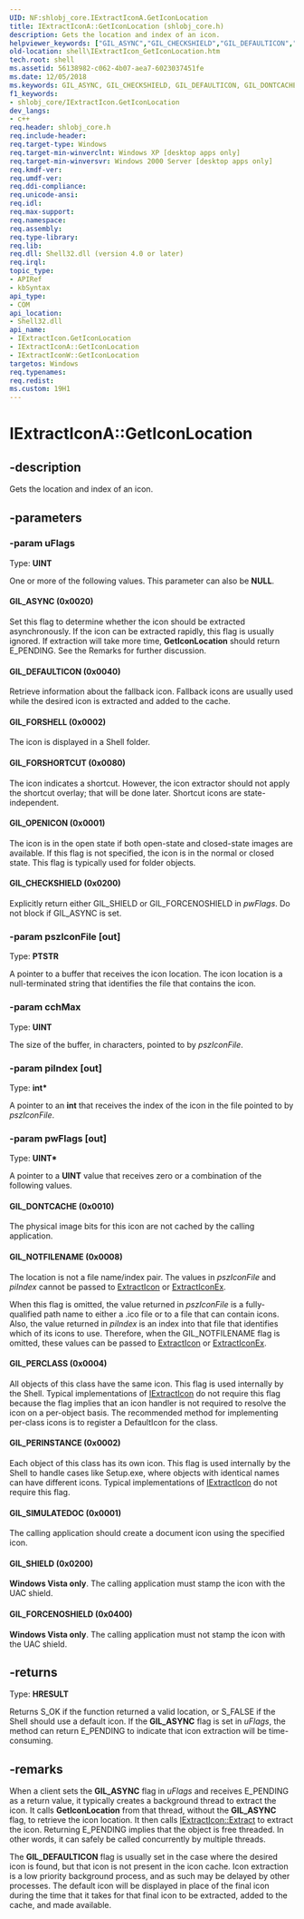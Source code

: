```yaml
---
UID: NF:shlobj_core.IExtractIconA.GetIconLocation
title: IExtractIconA::GetIconLocation (shlobj_core.h)
description: Gets the location and index of an icon.
helpviewer_keywords: ["GIL_ASYNC","GIL_CHECKSHIELD","GIL_DEFAULTICON","GIL_DONTCACHE","GIL_FORCENOSHIELD","GIL_FORSHELL","GIL_FORSHORTCUT","GIL_NOTFILENAME","GIL_OPENICON","GIL_PERCLASS","GIL_PERINSTANCE","GIL_SHIELD","GIL_SIMULATEDOC","GetIconLocation","GetIconLocation method [Windows Shell]","GetIconLocation method [Windows Shell]","IExtractIcon interface","IExtractIcon interface [Windows Shell]","GetIconLocation method","IExtractIcon::GetIconLocation","IExtractIconA","IExtractIconA.GetIconLocation","IExtractIconA::GetIconLocation","IExtractIconW","IExtractIconW::GetIconLocation","_win32_IExtractIcon_GetIconLocation","shell.IExtractIcon_GetIconLocation","shlobj_core/IExtractIcon::GetIconLocation"]
old-location: shell\IExtractIcon_GetIconLocation.htm
tech.root: shell
ms.assetid: 56138982-c062-4b07-aea7-6023037451fe
ms.date: 12/05/2018
ms.keywords: GIL_ASYNC, GIL_CHECKSHIELD, GIL_DEFAULTICON, GIL_DONTCACHE, GIL_FORCENOSHIELD, GIL_FORSHELL, GIL_FORSHORTCUT, GIL_NOTFILENAME, GIL_OPENICON, GIL_PERCLASS, GIL_PERINSTANCE, GIL_SHIELD, GIL_SIMULATEDOC, GetIconLocation, GetIconLocation method [Windows Shell], GetIconLocation method [Windows Shell],IExtractIcon interface, IExtractIcon interface [Windows Shell],GetIconLocation method, IExtractIcon::GetIconLocation, IExtractIconA, IExtractIconA.GetIconLocation, IExtractIconA::GetIconLocation, IExtractIconW, IExtractIconW::GetIconLocation, _win32_IExtractIcon_GetIconLocation, shell.IExtractIcon_GetIconLocation, shlobj_core/IExtractIcon::GetIconLocation
f1_keywords:
- shlobj_core/IExtractIcon.GetIconLocation
dev_langs:
- c++
req.header: shlobj_core.h
req.include-header: 
req.target-type: Windows
req.target-min-winverclnt: Windows XP [desktop apps only]
req.target-min-winversvr: Windows 2000 Server [desktop apps only]
req.kmdf-ver: 
req.umdf-ver: 
req.ddi-compliance: 
req.unicode-ansi: 
req.idl: 
req.max-support: 
req.namespace: 
req.assembly: 
req.type-library: 
req.lib: 
req.dll: Shell32.dll (version 4.0 or later)
req.irql: 
topic_type:
- APIRef
- kbSyntax
api_type:
- COM
api_location:
- Shell32.dll
api_name:
- IExtractIcon.GetIconLocation
- IExtractIconA::GetIconLocation
- IExtractIconW::GetIconLocation
targetos: Windows
req.typenames: 
req.redist: 
ms.custom: 19H1
---
```


# IExtractIconA::GetIconLocation


## -description


Gets the location and index of an icon.


## -parameters




### -param uFlags

Type: <b>UINT</b>

One or more of the following values. This parameter can also be <b>NULL</b>.



#### GIL_ASYNC (0x0020)

Set this flag to determine whether the icon should be extracted asynchronously. If the icon can be extracted rapidly, this flag is usually ignored. If extraction will take more time, <b>GetIconLocation</b> should return E_PENDING. See the Remarks for further discussion.



#### GIL_DEFAULTICON (0x0040)

Retrieve information about the fallback icon. Fallback icons are usually used while the desired icon is extracted and added to the cache.



#### GIL_FORSHELL (0x0002)

The icon is displayed in a Shell folder.



#### GIL_FORSHORTCUT (0x0080)

The icon indicates a shortcut. However, the icon extractor should not apply the shortcut overlay; that will be done later. Shortcut icons are state-independent.



#### GIL_OPENICON (0x0001)

The icon is in the open state if both open-state and closed-state images are available. If this flag is not specified, the icon is in the normal or closed state. This flag is typically used for folder objects.



#### GIL_CHECKSHIELD (0x0200)

Explicitly return either GIL_SHIELD or GIL_FORCENOSHIELD in <i>pwFlags</i>. Do not block if GIL_ASYNC is set.


### -param pszIconFile [out]

Type: <b>PTSTR</b>

A pointer to a buffer that receives the icon location. The icon location is a null-terminated string that identifies the file that contains the icon.


### -param cchMax

Type: <b>UINT</b>

The size of the buffer, in characters, pointed to by <i>pszIconFile</i>.


### -param piIndex [out]

Type: <b>int*</b>

A pointer to an <b>int</b> that receives the index of the icon in the file pointed to by <i>pszIconFile</i>.


### -param pwFlags [out]

Type: <b>UINT*</b>

A pointer to a <b>UINT</b> value that receives zero or a combination of the following values.



#### GIL_DONTCACHE (0x0010)

The physical image bits for this icon are not cached by the calling application.



#### GIL_NOTFILENAME (0x0008)

The location is not a file name/index pair. The values in <i>pszIconFile</i> and <i>piIndex</i> cannot be passed to <a href="https://docs.microsoft.com/windows/desktop/api/shellapi/nf-shellapi-extracticona">ExtractIcon</a> or <a href="https://docs.microsoft.com/windows/desktop/api/shellapi/nf-shellapi-extracticonexa">ExtractIconEx</a>.

When this flag is omitted, the value returned in <i>pszIconFile</i> is a fully-qualified path name to either a .ico file or to a file that can contain icons. Also, the value returned in <i>piIndex</i> is an index into that file that identifies which of its icons to use. Therefore, when the GIL_NOTFILENAME flag is omitted, these values can be passed to <a href="https://docs.microsoft.com/windows/desktop/api/shellapi/nf-shellapi-extracticona">ExtractIcon</a> or <a href="https://docs.microsoft.com/windows/desktop/api/shellapi/nf-shellapi-extracticonexa">ExtractIconEx</a>.



#### GIL_PERCLASS (0x0004)

All objects of this class have the same icon. This flag is used internally by the Shell. Typical implementations of <a href="https://docs.microsoft.com/windows/desktop/api/shlobj_core/nn-shlobj_core-iextracticona">IExtractIcon</a> do not require this flag because the flag implies that an icon handler is not required to resolve the icon on a per-object basis. The recommended method for implementing per-class icons is to register a DefaultIcon for the class.



#### GIL_PERINSTANCE (0x0002)

Each object of this class has its own icon. This flag is used internally by the Shell to handle cases like Setup.exe, where objects with identical names can have different icons. Typical implementations of <a href="https://docs.microsoft.com/windows/desktop/api/shlobj_core/nn-shlobj_core-iextracticona">IExtractIcon</a> do not require this flag.



#### GIL_SIMULATEDOC (0x0001)

The calling application should create a document icon using the specified icon.



#### GIL_SHIELD (0x0200)

<b>Windows Vista only</b>. The calling application must stamp the icon with the UAC shield.



#### GIL_FORCENOSHIELD (0x0400)

<b>Windows Vista only</b>. The calling application must not stamp the icon with the UAC shield.


## -returns



Type: <b>HRESULT</b>

Returns S_OK if the function returned a valid location, or S_FALSE if the Shell should use a default icon. If the <b>GIL_ASYNC</b> flag is set in <i>uFlags</i>, the method can return E_PENDING to indicate that icon extraction will be time-consuming.




## -remarks



When a client sets the <b>GIL_ASYNC</b> flag in <i>uFlags</i> and receives E_PENDING as a return value, it typically creates a background thread to extract the icon. It calls <b>GetIconLocation</b> from that thread, without the <b>GIL_ASYNC</b> flag, to retrieve the icon location. It then calls <a href="https://docs.microsoft.com/windows/desktop/api/shlobj_core/nf-shlobj_core-iextracticona-extract">IExtractIcon::Extract</a> to extract the icon. Returning E_PENDING implies that the object is free threaded. In other words, it can safely be called concurrently by multiple threads.

The <b>GIL_DEFAULTICON</b> flag is usually set in the case where the desired icon is found, but that icon is not present in the icon cache. Icon extraction is a low priority background process, and as such may be delayed by other processes. The default icon will be displayed in place of the final icon during the time that it takes for that final icon to be extracted, added to the cache, and made available.




